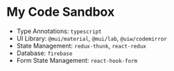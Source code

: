 # My Code Sandbox

-   Type Annotations: `typescript`
-   UI Library: `@mui/material`, `@mui/lab`, `@uiw/codemirror`
-   State Management: `redux-thunk`, `react-redux`
-   Database: `firebase`
-   Form State Management: `react-hook-form`
